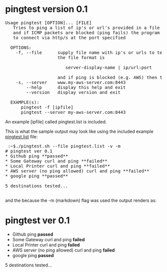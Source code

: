# pingtest version 0.1
<pre>
Usage pingtest [OPTION]... [FILE]
   Tries to ping a list of ip's or url's provided in a file or at command line
   and if ICMP packets are blocked (ping fails) the program will attempt
   to connect via http/s at the port specified
 
  OPTIONS:
    -f, --file      supply file name with ip's or urls to test
                    the file format is
                    
                       server-display-name | ip/url:port
                       
                    and if ping is blocked (e.g. AWS) then the test will try curl. 
    -s, --server    www.my-aws-server.com:8443
        --help      display this help and exit
        --version   display version and exit

  EXAMPLE(s):
      pingtest -f [ipfile]
      pingtest --server my-aws-server.com:8443
</pre>

An example [ipfile] called pingtest.list is included.

This is what the sample output may look like using the included example [pingtest.list](./pingtest.list) file:
<pre>
 :~$./pingtest.sh --file pingtest.list -v -m
# pingtest ver 0.1
* Github ping **passed**                                   
* Some Gateway curl and ping **failed**
* Local Printer curl and ping **failed**
* AWS server (no ping allowed) curl and ping **failed**
* google ping **passed**

5 destinations tested...

</pre>
and the because the -m (markdown) flag was used the output renders as:

# pingtest ver 0.1
* Github ping **passed**                                   
* Some Gateway curl and ping **failed**
* Local Printer curl and ping **failed**
* AWS server (no ping allowed) curl and ping **failed**
* google ping **passed**

5 destinations tested...





